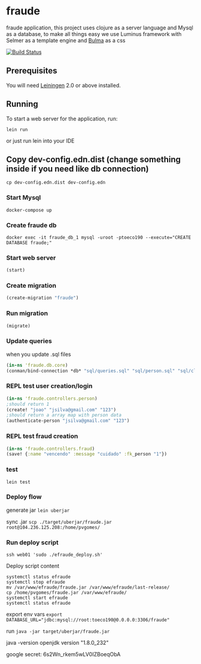 # fraude
fraude application, this project uses clojure as a server language and Mysql as a database, to make all things easy we use Luminus framework with Selmer as a template engine and [Bulma](https://bulma.io/) as a css

[![Build Status](https://travis-ci.com/pvgomes/efraude.svg?token=Ha16hcqsZpMxYmV2Szvm&branch=main)](https://travis-ci.com/pvgomes/efraude)

## Prerequisites

You will need [Leiningen][1] 2.0 or above installed.

[1]: https://github.com/technomancy/leiningen

## Running

To start a web server for the application, run:

    lein run 

or just run lein into your IDE

## Copy dev-config.edn.dist (change something inside if you need like db connection)
`cp dev-config.edn.dist dev-config.edn`

### Start Mysql
```docker-compose up```

### Create fraude db
```docker exec -it fraude_db_1 mysql -uroot -ptoeco190 --execute="CREATE DATABASE fraude;"```

### Start web server
```clojure
(start)
```

### Create migration
```clojure
(create-migration "fraude")
```

### Run migration
```clojure
(migrate)
```


### Update queries
when you update .sql files
```clojure
(in-ns 'fraude.db.core)
(conman/bind-connection *db* "sql/queries.sql" "sql/person.sql" "sql/clone.sql")
```

### REPL test user creation/login
```clojure
(in-ns 'fraude.controllers.person)
;should return 1
(create! "joao" "jsilva@gmail.com" "123")
;should return a array map with person data
(authenticate-person "jsilva@gmail.com" "123")
```

### REPL test fraud creation
```clojure
(in-ns 'fraude.controllers.fraud)
(save! {:name "vencendo" :message "cuidado" :fk_person "1"})
```

### test
`lein test`


### Deploy flow

generate jar
`lein uberjar`


sync .jar 
`scp ./target/uberjar/fraude.jar root@104.236.125.208:/home/pvgomes/`

### Run deploy script
`ssh web01 'sudo ./efraude_deploy.sh'`



Deploy script content
```
systemctl status efraude
systemctl stop efraude
mv /var/www/efraude/fraude.jar /var/www/efraude/last-release/
cp /home/pvgomes/fraude.jar /var/www/efraude/
systemctl start efraude
systemctl status efraude
```




export env vars
`export DATABASE_URL="jdbc:mysql://root:toeco190@0.0.0.0:3306/fraude"`

run
`java -jar target/uberjar/fraude.jar`



java -version
openjdk version "1.8.0_232"






google secret:
6s2Wn_rkem5wLV0IZBoeqObA